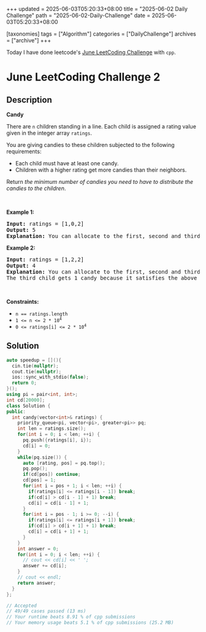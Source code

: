 +++
updated = 2025-06-03T05:20:33+08:00
title = "2025-06-02 Daily Challenge"
path = "2025-06-02-Daily-Challenge"
date = 2025-06-03T05:20:33+08:00

[taxonomies]
tags = ["Algorithm"]
categories = ["DailyChallenge"]
archives = ["archive"]
+++

Today I have done leetcode's [June LeetCoding Challenge](https://leetcode.com/problems/candy/) with `cpp`.

<!-- more -->

# June LeetCoding Challenge 2

## Description

**Candy**

<p>There are <code>n</code> children standing in a line. Each child is assigned a rating value given in the integer array <code>ratings</code>.</p>

<p>You are giving candies to these children subjected to the following requirements:</p>

<ul>
	<li>Each child must have at least one candy.</li>
	<li>Children with a higher rating get more candies than their neighbors.</li>
</ul>

<p>Return <em>the minimum number of candies you need to have to distribute the candies to the children</em>.</p>

<p>&nbsp;</p>
<p><strong class="example">Example 1:</strong></p>

<pre>
<strong>Input:</strong> ratings = [1,0,2]
<strong>Output:</strong> 5
<strong>Explanation:</strong> You can allocate to the first, second and third child with 2, 1, 2 candies respectively.
</pre>

<p><strong class="example">Example 2:</strong></p>

<pre>
<strong>Input:</strong> ratings = [1,2,2]
<strong>Output:</strong> 4
<strong>Explanation:</strong> You can allocate to the first, second and third child with 1, 2, 1 candies respectively.
The third child gets 1 candy because it satisfies the above two conditions.
</pre>

<p>&nbsp;</p>
<p><strong>Constraints:</strong></p>

<ul>
	<li><code>n == ratings.length</code></li>
	<li><code>1 &lt;= n &lt;= 2 * 10<sup>4</sup></code></li>
	<li><code>0 &lt;= ratings[i] &lt;= 2 * 10<sup>4</sup></code></li>
</ul>


## Solution

``` cpp
auto speedup = [](){
  cin.tie(nullptr);
  cout.tie(nullptr);
  ios::sync_with_stdio(false);
  return 0;
}();
using pi = pair<int, int>;
int cd[20000];
class Solution {
public:
  int candy(vector<int>& ratings) {
    priority_queue<pi, vector<pi>, greater<pi>> pq;
    int len = ratings.size();
    for(int i = 0; i < len; ++i) {
      pq.push({ratings[i], i});
      cd[i] = 0;
    }
    while(pq.size()) {
      auto [rating, pos] = pq.top();
      pq.pop();
      if(cd[pos]) continue;
      cd[pos] = 1;
      for(int i = pos + 1; i < len; ++i) {
        if(ratings[i] <= ratings[i - 1]) break;
        if(cd[i] > cd[i - 1] + 1) break;
        cd[i] = cd[i - 1] + 1;
      }
      for(int i = pos - 1; i >= 0; --i) {
        if(ratings[i] <= ratings[i + 1]) break;
        if(cd[i] > cd[i + 1] + 1) break;
        cd[i] = cd[i + 1] + 1;
      }
    }
    int answer = 0;
    for(int i = 0; i < len; ++i) {
      // cout << cd[i] << ' ';
      answer += cd[i];
    }
    // cout << endl;
    return answer;
  }
};

// Accepted
// 49/49 cases passed (13 ms)
// Your runtime beats 8.91 % of cpp submissions
// Your memory usage beats 5.1 % of cpp submissions (25.2 MB)
```
